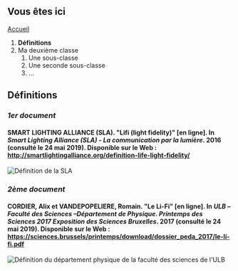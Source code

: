 ## Vous êtes ici

[Accueil](index.md)
1. **Définitions**
2. Ma deuxième classe
      1. Une sous-classe
      2. Une seconde sous-classe
      3. ...


## Définitions



### **_1er document_**

#### SMART LIGHTING ALLIANCE (SLA). "Lifi (light fidelity)" [en ligne]. In *Smart Lighting Alliance (SLA) - La communication par la lumière*. 2016 (consulté le 24 mai 2019). Disponible sur le Web : http://smartlightingalliance.org/definition-life-light-fidelity/

![Définition de la SLA](https://zupimages.net/up/19/21/ln1o.png)

### **_2ème document_**

#### CORDIER, Alix et VANDEPOPELIERE, Romain. "Le Li-Fi" [en ligne]. In *ULB –Faculté des Sciences –Département de Physique. Printemps des Sciences 2017 Exposition des Sciences Bruxelles*. 2017 (consulté le 24 mai 2019). Disponible sur le Web : https://sciences.brussels/printemps/download/dossier_peda_2017/le-li-fi.pdf


![Définition du département physique de la faculté des sciences de l'ULB](https://zupimages.net/up/19/21/h5s1.png)



